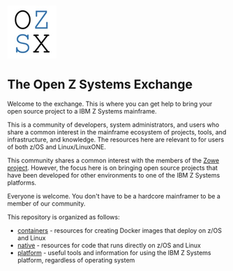 [openzsx logo]: images/OZSX_logo.jpg "openzsx logo"

!["openzsx logo"][openzsx logo]

# The Open Z Systems Exchange
Welcome to the exchange.  This is where you can get help to bring your open
source project to a IBM Z Systems mainframe.

This is a community of developers, system administrators, and users who
share a common interest in the mainframe ecosystem of projects, tools, and
infrastructure, and knowledge.  The resources here are relevant to for users of
both z/OS and Linux/LinuxONE.

This community shares a common interest with the members of the
[Zowe project](https://github.com/zowe).  However, the focus here is on bringing
open source projects that have been developed for other environments to one of the
IBM Z Systems platforms.

Everyone is welcome.  You don't have to be a hardcore mainframer to be a member of
our community.

This repository is organized as follows:
- [containers](./containers/README.md) - resources for creating Docker images that
deploy on z/OS and Linux
- [native](./native/README.md) - resources for code that runs directly on z/OS and
Linux
- [platform](./platform/README.md) - useful tools and information for using the
IBM Z Systems platform, regardless of operating system

